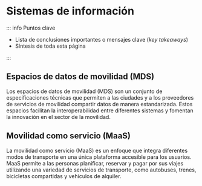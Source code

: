 # Sistemas de información

::: info Puntos clave

- Lista de conclusiones importantes o mensajes clave (_key takeaways_)
- Síntesis de toda esta página

:::

## Espacios de datos de movilidad (MDS)

Los espacios de datos de movilidad (MDS) son un conjunto de especificaciones técnicas que permiten a las ciudades y a los proveedores de servicios de movilidad compartir datos de manera estandarizada. Estos espacios facilitan la interoperabilidad entre diferentes sistemas y fomentan la innovación en el sector de la movilidad.

## Movilidad como servicio (MaaS)

La movilidad como servicio (MaaS) es un enfoque que integra diferentes modos de transporte en una única plataforma accesible para los usuarios. MaaS permite a las personas planificar, reservar y pagar por sus viajes utilizando una variedad de servicios de transporte, como autobuses, trenes, bicicletas compartidas y vehículos de alquiler.
